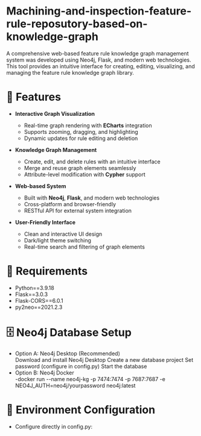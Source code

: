 # Machining-and-inspection-feature-rule-reposutory-based-on-knowledge-graph
A comprehensive web-based feature rule knowledge graph management system was developed using Neo4j, Flask, and modern web technologies. This tool provides an intuitive interface for creating, editing, visualizing, and managing the feature rule knowledge graph library.

# 🚀 Features

- **Interactive Graph Visualization**
  - Real-time graph rendering with **ECharts** integration
  - Supports zooming, dragging, and highlighting
  - Dynamic updates for rule editing and deletion

- **Knowledge Graph Management**
  - Create, edit, and delete rules with an intuitive interface
  - Merge and reuse graph elements seamlessly
  - Attribute-level modification with **Cypher** support

- **Web-based System**
  - Built with **Neo4j**, **Flask**, and modern web technologies
  - Cross-platform and browser-friendly
  - RESTful API for external system integration

- **User-Friendly Interface**
  - Clean and interactive UI design
  - Dark/light theme switching
  - Real-time search and filtering of graph elements

# 🌿 Requirements  
- Python==3.9.18
- Flask==3.0.3
- Flask-CORS==6.0.1
- py2neo==2021.2.3

# 🗄️ Neo4j Database Setup
- Option A: Neo4j Desktop (Recommended) \
  Download and install Neo4j Desktop
  Create a new database project
  Set password (configure in config.py)
  Start the database
- Option B: Neo4j Docker \
  -docker run  --name neo4j-kg  -p 7474:7474 -p 7687:7687 -e NEO4J_AUTH=neo4j/yourpassword neo4j:latest

# 🧱 Environment Configuration
- Configure directly in config.py:




